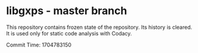 # libgxps - master branch

This repository contains frozen state of the repository.
Its history is cleared. It is used only for static code
analysis with Codacy.

Commit Time: 1704783150